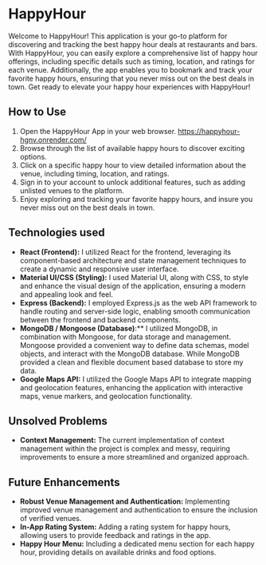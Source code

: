 # HappyHour
Welcome to HappyHour! This application is your go-to platform for discovering and tracking the best happy hour deals at restaurants and bars. With HappyHour, you can easily explore a comprehensive list of happy hour offerings, including specific details such as timing, location, and ratings for each venue. Additionally, the app enables you to bookmark and track your favorite happy hours, ensuring that you never miss out on the best deals in town. Get ready to elevate your happy hour experiences with HappyHour!
## How to Use
1.  Open the HappyHour App in your web browser. https://happyhour-hgnv.onrender.com/
2. Browse through the list of available happy hours to discover exciting options.
3. Click on a specific happy hour to view detailed information about the venue, including timing, location, and ratings.
4. Sign in to your account to unlock additional features, such as adding unlisted venues to the platform.
5. Enjoy exploring and tracking your favorite happy hours, and insure you never miss out on the best deals in town.

## Technologies used
- **React (Frontend):** I utilized React for the frontend, leveraging its component-based architecture and state management techniques to create a dynamic and responsive user interface.
- **Material UI/CSS (Styling):** I used Material UI, along with CSS, to style and enhance the visual design of the application, ensuring a modern and appealing look and feel.
- **Express (Backend):** I employed Express.js as the web API framework to handle routing and server-side logic, enabling smooth communication between the frontend and backend components.
- **MongoDB / Mongoose (Database)**:** I utilized MongoDB,  in combination with Mongoose, for data storage and management. Mongoose provided a convenient way to define data schemas, model objects, and interact with the MongoDB database. While MongoDB provided a clean and flexible document based database to store my data.
- **Google Maps API:** I utilized the Google Maps API to integrate mapping and geolocation features, enhancing the application with interactive maps, venue markers, and geolocation functionality.
## Unsolved Problems 
- **Context Management:**  The current implementation of context management within the project is complex and messy, requiring improvements to ensure a more streamlined and organized approach.
## Future Enhancements
- **Robust Venue Management and Authentication:** Implementing improved venue management and authentication to ensure the inclusion of verified venues.
- **In-App Rating System:**  Adding a rating system for happy hours, allowing users to provide feedback and ratings in the app.
- **Happy Hour Menu:**  Including a dedicated menu section for each happy hour, providing details on available drinks and food options.
